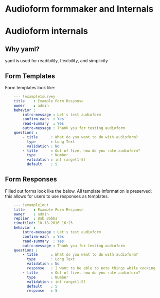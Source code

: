 Audioform formmaker and Internals
===============

# Audioform internals


## Why yaml?
yaml is used for readibility, flexibility, and simplicity

## Form Templates

Form templates look like:
``` yaml
    --- !example1survey
    title    : Example Form Response
    owner    : admin
    behavior :
        intro-message : Let's test audioform
        confirm-each  : Yes
        read-summary  : Yes
        outro-message : Thank you for testing audioform
    questions :
        - title      : What do you want to do with audioform?
          type       : Long Text
          validation : No
        - title      : Out of five, how do you rate audioform?
          type       : Number
          validation : int range(1-5)
          default    : 5
```
## Form Responses

Filled out forms look like the below.
All template information is preserved; this allows for users to use responses as templates.
``` yaml
    --- !example1out
    title    : Example Form Response
    owner    : admin
    replier  : Bob Bobbs
    timefiled: 10-18-2016 16:23
    behavior :
        intro-message : Let's test audioform
        confirm-each  : Yes
        read-summary  : Yes
        outro-message : Thank you for testing audioform
    questions :
        - title      : What do you want to do with audioform?
          type       : Long Text
          validation : No
          response   : I want to be able to note things while cooking
        - title      : Out of five, how do you rate audioform?
          type       : Number
          validation : int range(1-5)
          default    : 5
          response   : 5
```
